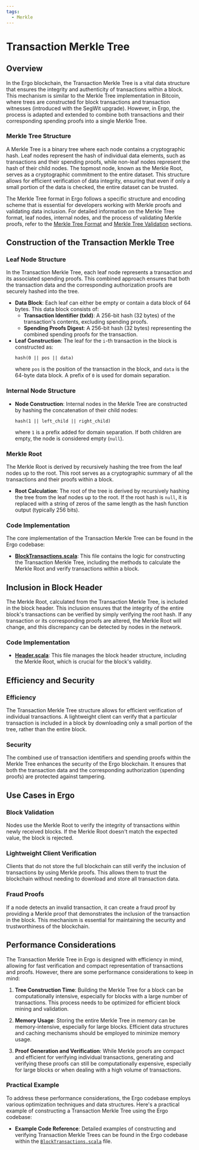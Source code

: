 ```yaml
---
tags:
  - Merkle
---
```


# Transaction Merkle Tree

## Overview

In the Ergo blockchain, the Transaction Merkle Tree is a vital data structure that ensures the integrity and authenticity of transactions within a block. This mechanism is similar to the Merkle Tree implementation in Bitcoin, where trees are constructed for block transactions and transaction witnesses (introduced with the SegWit upgrade). However, in Ergo, the process is adapted and extended to combine both transactions and their corresponding spending proofs into a single Merkle Tree.

### **Merkle Tree Structure**

A Merkle Tree is a binary tree where each node contains a cryptographic hash. Leaf nodes represent the hash of individual data elements, such as transactions and their spending proofs, while non-leaf nodes represent the hash of their child nodes. The topmost node, known as the Merkle Root, serves as a cryptographic commitment to the entire dataset. This structure allows for efficient verification of data integrity, ensuring that even if only a small portion of the data is checked, the entire dataset can be trusted.

The Merkle Tree format in Ergo follows a specific structure and encoding scheme that is essential for developers working with Merkle proofs and validating data inclusion. For detailed information on the Merkle Tree format, leaf nodes, internal nodes, and the process of validating Merkle proofs, refer to the [Merkle Tree Format](merkle-format.md) and [Merkle Tree Validation](merkle-validation.md) sections.

## Construction of the Transaction Merkle Tree

### **Leaf Node Structure**

In the Transaction Merkle Tree, each leaf node represents a transaction and its associated spending proofs. This combined approach ensures that both the transaction data and the corresponding authorization proofs are securely hashed into the tree.

- **Data Block**: Each leaf can either be empty or contain a data block of 64 bytes. This data block consists of:
  - **Transaction Identifier (txId)**: A 256-bit hash (32 bytes) of the transaction's contents, excluding spending proofs.
  - **Spending Proofs Digest**: A 256-bit hash (32 bytes) representing the combined spending proofs for the transaction.
- **Leaf Construction**: The leaf for the `i`-th transaction in the block is constructed as:
  ```
  hash(0 || pos || data)
  ```
  where `pos` is the position of the transaction in the block, and `data` is the 64-byte data block. A prefix of `0` is used for domain separation.

### **Internal Node Structure**

- **Node Construction**: Internal nodes in the Merkle Tree are constructed by hashing the concatenation of their child nodes:
  ```
  hash(1 || left_child || right_child)
  ```
  where `1` is a prefix added for domain separation. If both children are empty, the node is considered empty (`null`).

### **Merkle Root**

The Merkle Root is derived by recursively hashing the tree from the leaf nodes up to the root. This root serves as a cryptographic summary of all the transactions and their proofs within a block.

- **Root Calculation**: The root of the tree is derived by recursively hashing the tree from the leaf nodes up to the root. If the root hash is `null`, it is replaced with a string of zeros of the same length as the hash function output (typically 256 bits).

### **Code Implementation**

The core implementation of the Transaction Merkle Tree can be found in the Ergo codebase:

- **[BlockTransactions.scala](https://github.com/ergoplatform/ergo/blob/master/ergo-core/src/main/scala/org/ergoplatform/modifiers/history/BlockTransactions.scala)**: This file contains the logic for constructing the Transaction Merkle Tree, including the methods to calculate the Merkle Root and verify transactions within a block.

## Inclusion in Block Header

The Merkle Root, calculated from the Transaction Merkle Tree, is included in the block header. This inclusion ensures that the integrity of the entire block's transactions can be verified by simply verifying the root hash. If any transaction or its corresponding proofs are altered, the Merkle Root will change, and this discrepancy can be detected by nodes in the network.

### **Code Implementation**

- **[Header.scala](https://github.com/ergoplatform/ergo/blob/master/ergo-core/src/main/scala/org/ergoplatform/modifiers/history/header/Header.scala)**: This file manages the block header structure, including the Merkle Root, which is crucial for the block's validity.

## Efficiency and Security

### **Efficiency**

The Transaction Merkle Tree structure allows for efficient verification of individual transactions. A lightweight client can verify that a particular transaction is included in a block by downloading only a small portion of the tree, rather than the entire block.

### **Security**

The combined use of transaction identifiers and spending proofs within the Merkle Tree enhances the security of the Ergo blockchain. It ensures that both the transaction data and the corresponding authorization (spending proofs) are protected against tampering.

## Use Cases in Ergo

### **Block Validation**

Nodes use the Merkle Root to verify the integrity of transactions within newly received blocks. If the Merkle Root doesn't match the expected value, the block is rejected.

### **Lightweight Client Verification**

Clients that do not store the full blockchain can still verify the inclusion of transactions by using Merkle proofs. This allows them to trust the blockchain without needing to download and store all transaction data.

### **Fraud Proofs**

If a node detects an invalid transaction, it can create a fraud proof by providing a Merkle proof that demonstrates the inclusion of the transaction in the block. This mechanism is essential for maintaining the security and trustworthiness of the blockchain.

## Performance Considerations

The Transaction Merkle Tree in Ergo is designed with efficiency in mind, allowing for fast verification and compact representation of transactions and proofs. However, there are some performance considerations to keep in mind:

1. **Tree Construction Time**: Building the Merkle Tree for a block can be computationally intensive, especially for blocks with a large number of transactions. This process needs to be optimized for efficient block mining and validation.

2. **Memory Usage**: Storing the entire Merkle Tree in memory can be memory-intensive, especially for large blocks. Efficient data structures and caching mechanisms should be employed to minimize memory usage.

3. **Proof Generation and Verification**: While Merkle proofs are compact and efficient for verifying individual transactions, generating and verifying these proofs can still be computationally expensive, especially for large blocks or when dealing with a high volume of transactions.

### **Practical Example**

To address these performance considerations, the Ergo codebase employs various optimization techniques and data structures. Here's a practical example of constructing a Transaction Merkle Tree using the Ergo codebase:

- **Example Code Reference**: Detailed examples of constructing and verifying Transaction Merkle Trees can be found in the Ergo codebase within the [`BlockTransactions.scala`](https://github.com/ergoplatform/ergo/blob/master/ergo-core/src/main/scala/org/ergoplatform/modifiers/history/BlockTransactions.scala) file.
